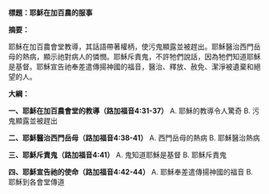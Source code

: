 **標題：耶穌在加百農的服事**

**摘要：**

耶穌在加百農會堂教導，其話語帶著權柄，使污鬼顯露並被趕出。耶穌醫治西門岳母的熱病，顯示祂對病人的憐憫。耶穌斥責鬼，不許牠們說話，因為牠們知道耶穌是基督。耶穌宣告祂奉差遣傳揚神國的福音，醫治、釋放、赦免、潔淨被遺棄和絕望的人。

**大綱：**

**一、耶穌在加百農會堂的教導（路加福音4:31-37）**
    A. 耶穌的教導令人驚奇
    B. 污鬼顯露並被趕出

**二、耶穌醫治西門岳母（路加福音4:38-41）**
    A. 西門岳母的熱病
    B. 耶穌醫治熱病

**三、耶穌斥責鬼（路加福音4:41）**
    A. 鬼知道耶穌是基督
    B. 耶穌斥責鬼

**四、耶穌宣告祂的使命（路加福音4:42-44）**
    A. 耶穌奉差遣傳揚神國的福音
    B. 耶穌到各會堂傳道